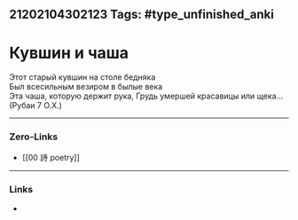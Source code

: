 21202104302123
Tags: #type_unfinished_anki 
---
# Кувшин и чаша

Этот старый кувшин на столе бедняка <br>Был всесильным везиром в былые века<br> Эта чаша, которую держит рука,                   Грудь умершей красавицы или   щека... <br>(Рубаи 7 О.Х.)

---
### Zero-Links
- [[00 詩 poetry]]
---
### Links
-